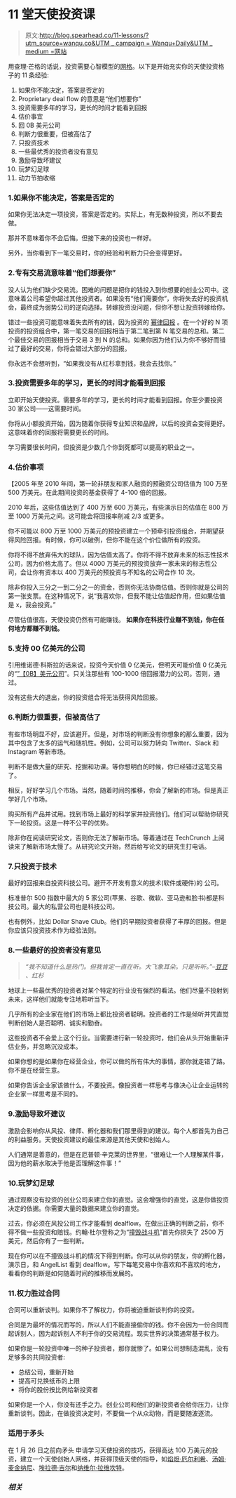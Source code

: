 # 11 堂天使投资课

> 原文:[http://blog.spearhead.co/11-lessons/?utm_source=wanqu.co&UTM _ campaign = Wanqu+Daily&UTM _ medium =网站](http://blog.spearhead.co/11-lessons/?utm_source=wanqu.co&utm_campaign=Wanqu+Daily&utm_medium=website)

用查理·芒格的话说，投资需要心智模型的[网格](https://www.google.com/search?client=safari&rls=en&q=latticework+munger&ie=UTF-8&oe=UTF-8)。以下是开始充实你的天使投资格子的 11 条经验:

1.  如果你不能决定，答案是否定的
2.  Proprietary deal flow 的意思是“他们想要你”
3.  投资需要多年的学习，更长的时间才能看到回报
4.  估价事宜
5.  回 0B 美元公司
6.  判断力很重要，但被高估了
7.  只投资技术
8.  一些最优秀的投资者没有意见
9.  激励导致坏建议
10.  玩梦幻足球
11.  动力节拍收缩

### 1.如果你不能决定，答案是否定的

如果你无法决定一项投资，答案是否定的。实际上，有无数种投资，所以不要去做。

那并不意味着你不会后悔。但接下来的投资也一样好。

另外，当你看到下一笔交易时，你的经验和判断力只会变得更好。

### 2.专有交易流意味着“他们想要你”

没人认为他们缺少交易流。困难的问题是把你的钱投入到你想要的创业公司中。这意味着公司希望你超过其他投资者。如果没有“他们需要你”，你将失去好的投资机会，最终成为弱势公司的逆向选择。转嫁投资没问题，但你不想让投资转嫁给你。

错过一些投资可能意味着失去所有的钱，因为投资的 [幂律回报](http://blakemasters.com/post/21869934240/peter-thiels-cs183-startup-class-7-notes-essay) 。在一个好的 N 项投资的投资组合中，第一笔交易的回报相当于第二笔到第 N 笔交易的总和。第二个最佳交易的回报相当于交易 3 到 N 的总和。如果你因为他们认为你不够好而错过了最好的交易，你将会错过大部分的回报。

你永远不会想听到，“如果我没有从红杉拿到钱，我会去找你。”

### 3.投资需要多年的学习，更长的时间才能看到回报

立即开始天使投资。需要多年的学习，更长的时间才能看到回报。你至少要投资 30 家公司——这需要时间。

你将从小额投资开始，因为随着你获得专业知识和品牌，以后的投资会变得更好。这意味着你的回报将需要更长的时间。

学习需要很长时间，但投资是少数几个你到死都可以提高的职业之一。

### 4.估价事项

【2005 年至 2010 年间，第一轮非朋友和家人融资的预融资公司估值为 100 万至 500 万美元。在此期间投资的基金获得了 4-100 倍的回报。

2010 年后，这些估值达到了 400 万至 600 万美元，有些演示日的估值在 800 万至 1000 万美元之间。这可能会将回报率削减 2/3 或更多。

你不可能以 800 万至 1000 万美元的预投资建立一个预牵引投资组合，并期望获得风险回报。有时候，你可以破例，但你不能在这个价位做所有的投资。

你将不得不放弃伟大的球队，因为估值太高了。你将不得不放弃未来的标志性技术公司，因为价格太高了。但以 4000 万美元的预投资放弃一家未来的标志性公司，会让你有资本以 400 万美元的预投资与不知名的公司合作 10 次。

除非你投入三分之一到二分之一的资金，否则你无法协商估值。否则你就是公司的第一张支票。在这种情况下，说“我喜欢你，但我不能让估值起作用，但如果估值是 x，我会投资。”

尽管估值很高，天使投资仍然有可能赚钱。 **如果你在科技行业赚不到钱，你在任何地方都赚不到钱。**

### 5.支持 00 亿美元的公司

引用维诺德·科斯拉的话来说，投资今天价值 0 亿美元，但明天可能价值 0 亿美元的“[”【0B】美元公司](https://www.google.com/search?client=safari&rls=en&q=vinod+khosla+%240B&ie=UTF-8&oe=UTF-8)”。只关注那些有 100-1000 倍回报潜力的公司。否则，通过。

没有这些大的退出，你的投资组合将无法获得风险回报。

### 6.判断力很重要，但被高估了

有些市场明显不好，应该避开。但是，对市场的判断没有你想象的那么重要，因为其中包含了太多的运气和随机性。例如，公司可以努力转向 Twitter、Slack 和 Instagram 等新市场。

判断不是做大量的研究、挖掘和功课。等你想明白的时候，你已经错过这笔交易了。

相反，好好学习几个市场。当然，随着时间的推移，你会了解新的市场。但是真正学好几个市场。

购买所有产品并试用。找到市场上最好的科学家并投资他们。他们可以帮助你研究下一轮投资。这是一种不公平的优势。

除非你在阅读研究论文，否则你无法了解新市场。等着通过在 TechCrunch 上阅读来了解新市场太慢了。从研究论文开始，然后给写论文的研究生打电话。

### 7.只投资于技术

最好的回报来自投资科技公司。避开不开发有意义的技术(软件或硬件)的 公司。

标准普尔 500 指数中最大的 5 家公司(苹果、谷歌、微软、亚马逊和脸书)都是科技公司。最大的私营公司也是科技公司。

也有例外，比如 Dollar Shave Club。他们的早期投资者获得了丰厚的回报。但是你应该只投资技术作为经验法则。

### 8.一些最好的投资者没有意见

> *“我不知道什么是热门。但我肯定一直在听。大飞象耳朵。只是听听。”–*[*豆豆*](https://www.sequoiacap.com/people/doug-leone/) *、红杉*

地球上一些最优秀的投资者对某个特定的行业没有强烈的看法。他们尽量不投射到未来，这样他们就能专注地聆听当下。

几乎所有的企业家在他们的市场上都比投资者聪明。投资者的工作是倾听并凭直觉判断创始人是否聪明、诚实和勤奋。

这些投资者不会爱上这个行业。当需要进行新一轮投资时，他们会从头开始重新评估业务，并忽略沉没成本。

如果你想的是如果你在经营企业，你可以做的所有伟大的事情，那你就走错了路。你不是在经营生意。

如果你告诉企业家该做什么，不要投资。像投资者一样思考与像决心让企业运转的企业家一样思考是不同的。

### 9.激励导致坏建议

激励会影响你从风投、律师、孵化器和我们那里得到的建议。每个人都首先为自己的利益服务。天使投资建议的最佳来源是其他天使和创始人。

人们通常是善意的，但是在厄普顿·辛克莱的世界里，“很难让一个人理解某件事，因为他的薪水取决于他是否理解这件事！”

### 10.玩梦幻足球

通过观察没有投资的创业公司来建立你的直觉。这会增强你的直觉，这是你做投资决定的依据。你需要大量的数据来建立你的直觉。

过去，你必须在风投公司工作才能看到 dealflow。在做出正确的判断之前，你不得不做一些投资和赔钱。约翰·杜尔登称之为“[撞毁战斗机](https://www.forbes.com/forbes/2005/0704/039.html#14bd69604fe0)”首先你损失了 2500 万美元，然后你有了一些判断。

现在你可以在不撞毁战斗机的情况下得到判断。你可以从你的朋友，你的孵化器，演示日，和 AngelList 看到 dealflow。写下每笔交易中你喜欢和不喜欢的地方，看看你的判断是如何随着时间的推移而发展的。

### 11.权力胜过合同

合同可以重新谈判。如果你不了解权力，你将被迫重新谈判你的投资。

合同是为最坏的情况而写的，所以人们不能直接偷你的钱。你不会因为一份合同而起诉别人，因为起诉别人不利于你的交易流程。现实世界的决策通常基于权力。

如果你是一轮投资中唯一的种子投资者，那你就惨了。如果公司想制造混乱，没有足够多的共同投资者:

*   总结公司，重新开始
*   提高可兑换纸币的上限
*   将你的股份按比例给新投资者

如果你是一个人，你没有还手之力。创业公司和他们的新投资者会给你压力，让你重新谈判。因此，在做投资决定时，不要做一个从众动物，而是要随波逐流。

### 适用于矛头

在 1 月 26 日之前向矛头 申请学习天使投资的技巧，获得高达 100 万美元的投资，建立一个天使创始人网络，并获得顶级天使的指导，如[焰炟·厄尔利希](https://angel.co/yanda)、[汤姆·麦金纳尼](https://angel.co/tgm)、[埃拉德·吉尔](https://angel.co/eladgil)和[纳维尔·拉维坎特](https://angel.co/naval)。

### *相关*